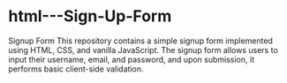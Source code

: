 # html---Sign-Up-Form
Signup Form This repository contains a simple signup form implemented using HTML, CSS, and vanilla JavaScript. The signup form allows users to input their username, email, and password, and upon submission, it performs basic client-side validation. 
